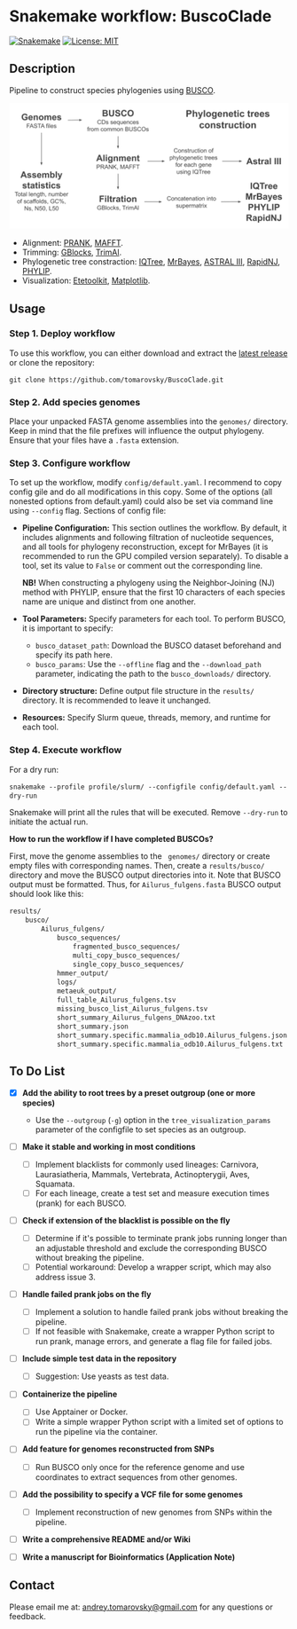 # Snakemake workflow: BuscoClade

[![Snakemake](https://img.shields.io/badge/snakemake-≥6.1.0-brightgreen.svg)](https://snakemake.github.io)
[![License: MIT](https://img.shields.io/badge/License-MIT-yellow.svg)](https://opensource.org/licenses/MIT)

## Description

Pipeline to construct species phylogenies using [BUSCO](https://busco.ezlab.org/).

![Workflow scheme](./workflow.png)

- Alignment: [PRANK](http://wasabiapp.org/software/prank/), [MAFFT](https://mafft.cbrc.jp/alignment/software/).
- Trimming: [GBlocks](https://academic.oup.com/mbe/article/17/4/540/1127654), [TrimAl](http://trimal.cgenomics.org/).
- Phylogenetic tree constraction: [IQTree](http://www.iqtree.org/), [MrBayes](https://nbisweden.github.io/MrBayes/), [ASTRAL III](https://bmcbioinformatics.biomedcentral.com/articles/10.1186/s12859-018-2129-y), [RapidNJ](https://birc.au.dk/software/rapidnj), [PHYLIP](https://phylipweb.github.io/phylip/).
- Visualization: [Etetoolkit](http://etetoolkit.org/), [Matplotlib](https://matplotlib.org/stable/).

## Usage

### Step 1. Deploy workflow

To use this workflow, you can either download and extract the [latest release](https://github.com/tomarovsky/BuscoClade/releases) or clone the repository:

```
git clone https://github.com/tomarovsky/BuscoClade.git
```

### Step 2. Add species genomes

Place your unpacked FASTA genome assemblies into the `genomes/` directory. Keep in mind that the file prefixes will influence the output phylogeny. Ensure that your files have a `.fasta` extension.

### Step 3. Configure workflow

To set up the workflow, modify `config/default.yaml`. I recommend to copy config gile and do all modifications in this copy. Some of the options (all nonested options from default.yaml) could also be set via command line using `--config` flag. Sections of config file:

- **Pipeline Configuration:**
This section outlines the workflow. By default, it includes alignments and following filtration of nucleotide sequences, and all tools for phylogeny reconstruction, except for MrBayes (it is recommended to run the GPU compiled version separately). To disable a tool, set its value to `False` or comment out the corresponding line.

  **NB!** When constructing a phylogeny using the Neighbor-Joining (NJ) method with PHYLIP, ensure that the first 10 characters of each species name are unique and distinct from one another.

- **Tool Parameters:**
Specify parameters for each tool. To perform BUSCO, it is important to specify:
  - `busco_dataset_path`: Download the BUSCO dataset beforehand and specify its path here.
  - `busco_params`: Use the `--offline` flag and the `--download_path` parameter, indicating the path to the `busco_downloads/` directory.

- **Directory structure:**
Define output file structure in the `results/` directory. It is recommended to leave it unchanged.

- **Resources:**
Specify Slurm queue, threads, memory, and runtime for each tool.

### Step 4. Execute workflow

For a dry run:

```
snakemake --profile profile/slurm/ --configfile config/default.yaml --dry-run
```

Snakemake will print all the rules that will be executed. Remove `--dry-run` to initiate the actual run.

**How to run the workflow if I have completed BUSCOs?**

First, move the genome assemblies to the ` genomes/` directory or create empty files with corresponding names. Then, create a `results/busco/` directory and move the BUSCO output directories into it. Note that BUSCO output must be formatted. Thus, for `Ailurus_fulgens.fasta` BUSCO output should look like this:

```
results/
    busco/
        Ailurus_fulgens/
            busco_sequences/
                fragmented_busco_sequences/
                multi_copy_busco_sequences/
                single_copy_busco_sequences/
            hmmer_output/
            logs/
            metaeuk_output/
            full_table_Ailurus_fulgens.tsv
            missing_busco_list_Ailurus_fulgens.tsv
            short_summary_Ailurus_fulgens_DNAzoo.txt
            short_summary.json
            short_summary.specific.mammalia_odb10.Ailurus_fulgens.json
            short_summary.specific.mammalia_odb10.Ailurus_fulgens.txt
```

## To Do List

- [x] **Add the ability to root trees by a preset outgroup (one or more species)**
    - Use the `--outgroup` (`-g`) option in the `tree_visualization_params` parameter of the configfile to set species as an outgroup.

- [ ] **Make it stable and working in most conditions**
    - [ ] Implement blacklists for commonly used lineages: Carnivora, Laurasiatheria, Mammals, Vertebrata, Actinopterygii, Aves, Squamata.
    - [ ] For each lineage, create a test set and measure execution times (prank) for each BUSCO.

- [ ] **Check if extension of the blacklist is possible on the fly**
    - [ ] Determine if it's possible to terminate prank jobs running longer than an adjustable threshold and exclude the corresponding BUSCO without breaking the pipeline.
    - [ ] Potential workaround: Develop a wrapper script, which may also address issue 3.

- [ ] **Handle failed prank jobs on the fly**
    - [ ] Implement a solution to handle failed prank jobs without breaking the pipeline.
    - [ ] If not feasible with Snakemake, create a wrapper Python script to run prank, manage errors, and generate a flag file for failed jobs.

- [ ] **Include simple test data in the repository**
    - [ ] Suggestion: Use yeasts as test data.

- [ ] **Containerize the pipeline**
    - [ ] Use Apptainer or Docker.
    - [ ] Write a simple wrapper Python script with a limited set of options to run the pipeline via the container.

- [ ] **Add feature for genomes reconstructed from SNPs**
    - [ ] Run BUSCO only once for the reference genome and use coordinates to extract sequences from other genomes.

- [ ] **Add the possibility to specify a VCF file for some genomes**
    - [ ] Implement reconstruction of new genomes from SNPs within the pipeline.

- [ ] **Write a comprehensive README and/or Wiki**

- [ ] **Write a manuscript for Bioinformatics (Application Note)**


## Contact

Please email me at: <andrey.tomarovsky@gmail.com> for any questions or feedback.

